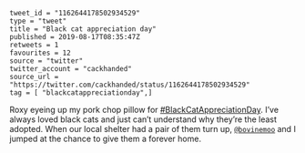 ```
tweet_id = "1162644178502934529"
type = "tweet"
title = "Black cat appreciation day"
published = 2019-08-17T08:35:47Z
retweets = 1
favourites = 12
source = "twitter"
twitter_account = "cackhanded"
source_url = "https://twitter.com/cackhanded/status/1162644178502934529"
tag = [ "blackcatappreciationday",]
```

Roxy eyeing up my pork chop pillow for [#BlackCatAppreciationDay](/tags/blackcatappreciationday/). I’ve always loved black cats and just can’t understand why they’re the least adopted. When our local shelter had a pair of them turn up, [`@bovinemoo`](https://twitter.com/bovinemoo) and I jumped at the chance to give them a forever home.

<p class='image'><img src='https://mnf.m17s.net/2019/08/17/ECKKtTuXkAApTa2.jpg' alt=''></p>


